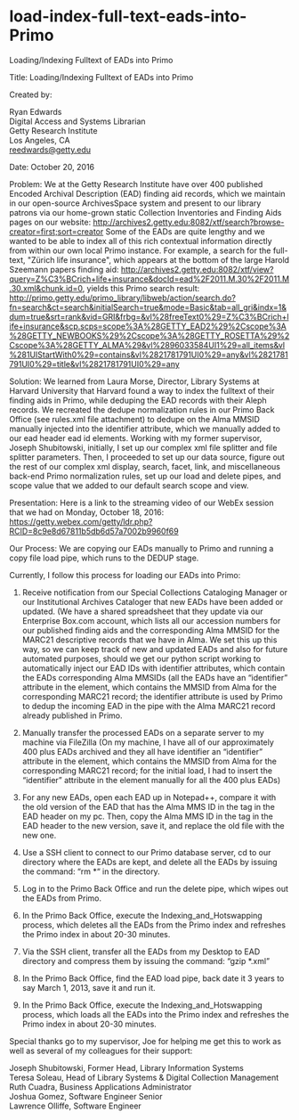 # load-index-full-text-eads-into-Primo
Loading/Indexing Fulltext of EADs into Primo

Title: Loading/Indexing Fulltext of EADs into Primo

Created by:

Ryan Edwards <br>
Digital Access and Systems Librarian <br>
Getty Research Institute <br>
Los Angeles, CA <br>
reedwards@getty.edu

Date: October 20, 2016

Problem: We at the Getty Research Institute have over 400 published Encoded Archival Description (EAD) finding aid records, which we maintain in our open-source ArchivesSpace system and present to our library patrons via our home-grown static Collection Inventories and Finding Aids pages on our website: http://archives2.getty.edu:8082/xtf/search?browse-creator=first;sort=creator Some of the EADs are quite lengthy and we wanted to be able to index all of this rich contextual information directly from within our own local Primo instance. For example, a search for the full-text, "Zürich life insurance", which appears at the bottom of the large Harold Szeemann papers finding aid: http://archives2.getty.edu:8082/xtf/view?query=Z%C3%BCrich+life+insurance&docId=ead%2F2011.M.30%2F2011.M.30.xml&chunk.id=0, yields this Primo search result: http://primo.getty.edu/primo_library/libweb/action/search.do?fn=search&ct=search&initialSearch=true&mode=Basic&tab=all_gri&indx=1&dum=true&srt=rank&vid=GRI&frbg=&vl%28freeText0%29=Z%C3%BCrich+life+insurance&scp.scps=scope%3A%28GETTY_EAD2%29%2Cscope%3A%28GETTY_NEWBOOKS%29%2Cscope%3A%28GETTY_ROSETTA%29%2Cscope%3A%28GETTY_ALMA%29&vl%2896033584UI1%29=all_items&vl%281UIStartWith0%29=contains&vl%2821781791UI0%29=any&vl%2821781791UI0%29=title&vl%2821781791UI0%29=any

Solution: We learned from Laura Morse, Director, Library Systems at Harvard University that Harvard found a way to index the fulltext of their finding aids in Primo, while deduping the EAD records with their Aleph records.  We recreated the dedupe normalization rules in our Primo Back Office (see rules.xml file attachment) to dedupe on the Alma MMSID manually injected into the identifier attribute, which we manually added to our ead header ead id elements.  Working with my former supervisor, Joseph Shubitowski, initially, I set up our complex xml file splitter and file splitter parameters.  Then, I proceeded to set up our data source, figure out the rest of our complex xml display, search, facet, link, and miscellaneous back-end Primo normalization rules, set up our load and delete pipes, and scope value that we added to our default search scope and view.

Presentation: Here is a link to the streaming video of our WebEx session that we had on Monday, October 18, 2016: https://getty.webex.com/getty/ldr.php?RCID=8c9e8d67811b5db6d57a7002b9960f69 

Our Process: We are copying our EADs manually to Primo and running a copy file load pipe, which runs to the DEDUP stage.
 
Currently, I follow this process for loading our EADs into Primo:
 
1. Receive notification from our Special Collections Cataloging Manager or our Institutional Archives Cataloger that new EADs have been added or updated. (We have a shared spreadsheet that they update via our Enterprise Box.com account, which lists all our accession numbers for our published finding aids and the corresponding Alma MMSID for the MARC21 descriptive records that we have in Alma.  We set this up this way, so we can keep track of new and updated EADs and also for future automated purposes, should we get our python script working to automatically inject our EAD IDs with identifier attributes, which contain the EADs corresponding Alma MMSIDs (all the EADs have an “identifier” attribute in the <eadid> element, which contains the MMSID from Alma for the corresponding MARC21 record; the identifier attribute is used by Primo to dedup the incoming EAD in the pipe with the Alma MARC21 record already published in Primo.

2. Manually transfer the processed EADs on a separate server to my machine via FileZilla (On my machine, I have all of our approximately 400 plus EADs archived and they all have identifier an “identifier” attribute in the <eadid> element, which contains the MMSID from Alma for the corresponding MARC21 record; for the initial load, I had to insert the “identifier” attribute in the <eadid> element manually for all the 400 plus EADs)

3. For any new EADs, open each EAD up in Notepad++, compare it with the old version of the EAD that has the Alma MMS ID in the <identifier> tag in the EAD header on my pc.  Then, copy the Alma MMS ID in the <identifier> tag in the EAD header to the new version, save it, and replace the old file with the new one.

4. Use a SSH client to connect to our Primo database server, cd to our directory where the EADs are kept, and delete all the EADs by issuing the command: “rm *“ in the directory.

5. Log in to the Primo Back Office and run the delete pipe, which wipes out the EADs from Primo.

6. In the Primo Back Office, execute the Indexing_and_Hotswapping process, which deletes all the EADs from the Primo index and refreshes the Primo index in about 20-30 minutes.

7. Via the SSH client, transfer all the EADs from my Desktop to EAD directory and compress them by issuing the command: “gzip *.xml”

8. In the Primo Back Office, find the EAD load pipe, back date it 3 years to say March 1, 2013, save it and run it.

9. In the Primo Back Office, execute the Indexing_and_Hotswapping process, which loads all the EADs into the Primo index and refreshes the Primo index in about 20-30 minutes.


Special thanks go to my supervisor, Joe for helping me get this to work as well as several of my colleagues for their support:

Joseph Shubitowski, Former Head, Library Information Systems <br>
Teresa Soleau, Head of Library Systems & Digital Collection Management <br>
Ruth Cuadra, Business Applications Administrator <br>
Joshua Gomez, Software Engineer Senior <br>
Lawrence Olliffe, Software Engineer
